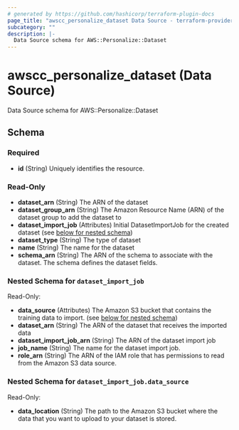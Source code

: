 ```yaml
---
# generated by https://github.com/hashicorp/terraform-plugin-docs
page_title: "awscc_personalize_dataset Data Source - terraform-provider-awscc"
subcategory: ""
description: |-
  Data Source schema for AWS::Personalize::Dataset
---
```


# awscc_personalize_dataset (Data Source)

Data Source schema for AWS::Personalize::Dataset



<!-- schema generated by tfplugindocs -->
## Schema

### Required

- **id** (String) Uniquely identifies the resource.

### Read-Only

- **dataset_arn** (String) The ARN of the dataset
- **dataset_group_arn** (String) The Amazon Resource Name (ARN) of the dataset group to add the dataset to
- **dataset_import_job** (Attributes) Initial DatasetImportJob for the created dataset (see [below for nested schema](#nestedatt--dataset_import_job))
- **dataset_type** (String) The type of dataset
- **name** (String) The name for the dataset
- **schema_arn** (String) The ARN of the schema to associate with the dataset. The schema defines the dataset fields.

<a id="nestedatt--dataset_import_job"></a>
### Nested Schema for `dataset_import_job`

Read-Only:

- **data_source** (Attributes) The Amazon S3 bucket that contains the training data to import. (see [below for nested schema](#nestedatt--dataset_import_job--data_source))
- **dataset_arn** (String) The ARN of the dataset that receives the imported data
- **dataset_import_job_arn** (String) The ARN of the dataset import job
- **job_name** (String) The name for the dataset import job.
- **role_arn** (String) The ARN of the IAM role that has permissions to read from the Amazon S3 data source.

<a id="nestedatt--dataset_import_job--data_source"></a>
### Nested Schema for `dataset_import_job.data_source`

Read-Only:

- **data_location** (String) The path to the Amazon S3 bucket where the data that you want to upload to your dataset is stored.


